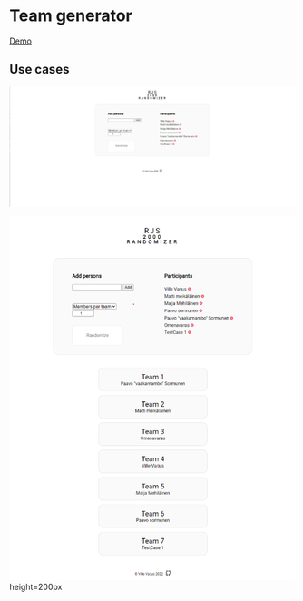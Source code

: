 # Team generator

[Demo](https://www.hmlsolutions.com/cloud13/rjs/index.php)

<h2>Use cases</h2>

![Alt text](/assets/1.png "Use case 1")

![Alt text](/assets/2.png "Use case 1") height=200px
